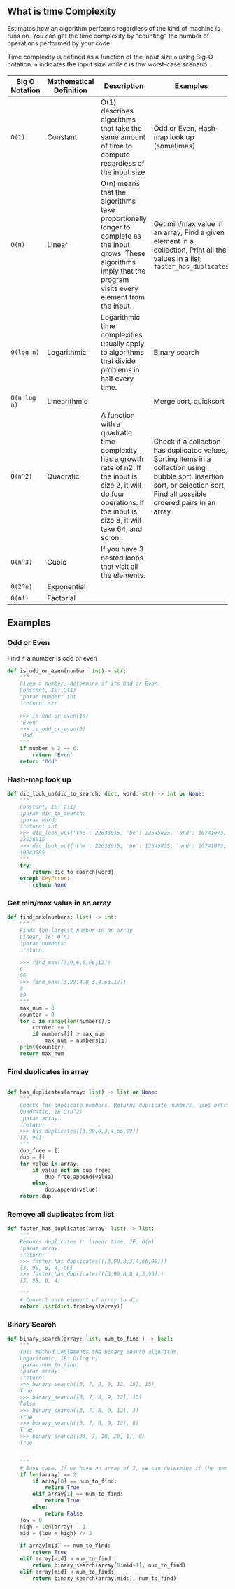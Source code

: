 ## What is time Complexity

Estimates how an algorithm performs regardless of the kind of machine is runs on. 
You can get the time complexity by "counting" the number of operations performed by your code. 

Time complexity is defined as a function of the input size `n` using Big-O notation. `n` indicates the input size 
while `O` is thw worst-case scenario.  

| Big O Notation | Mathematical Definition | Description                                                                                                                                                                  | Examples                                                                                                                                                                     |
|----------------|-------------------------|------------------------------------------------------------------------------------------------------------------------------------------------------------------------------|------------------------------------------------------------------------------------------------------------------------------------------------------------------------------|
| `O(1)`         | Constant                | O(1) describes algorithms that take the same amount of time to compute regardless of the input size                                                                          | Odd or Even, Hash-map look up (sometimes)                                                                                                                                    |
| `O(n)`         | Linear                  | O(n) means that the algorithms take proportionally longer to complete as the input grows. These algorithms imply that the program visits every element from the input.       | Get min/max value in an array, Find a given element in a collection, Print all the values in a list, `faster_has_duplicates`                                                 |
| `O(log n)`     | Logarithmic             | Logarithmic time complexities usually apply to algorithms that divide problems in half every time.                                                                           | Binary search                                                                                                                                                                |
| `O(n log n)`   | Linearithmic            |                                                                                                                                                                              | Merge sort, quicksort                                                                                                                                                        |
| `O(n^2)`       | Quadratic               | A function with a quadratic time complexity has a growth rate of n2. If the input is size 2, it will do four operations. If the input is size 8, it will take 64, and so on. | Check if a collection has duplicated values, Sorting items in a collection using bubble sort, insertion sort, or selection sort, Find all possible ordered pairs in an array |
| `O(n^3)`       | Cubic                   | If you have 3 nested loops that visit all the elements.                                                                                                                      |                                                                                                                                                                              |
| `O(2^n)`       | Exponential             |                                                                                                                                                                              |                                                                                                                                                                              |
| `O(n!)`        | Factorial               |                                                                                                                                                                              |                                                                                                                                                                              |


## Examples

### Odd or Even

Find if a number is odd or even

```python
def is_odd_or_even(number: int)-> str:
    """
    Given a number, determine if its Odd or Even. 
    Constant, IE: O(1)
    :param number: int
    :return: str

    >>> is_odd_or_even(10)
    'Even'
    >>> is_odd_or_even(3)
    'Odd'
    """
    if number % 2 == 0:
        return 'Even'
    return 'Odd'

```

### Hash-map look up

```python
def dic_look_up(dic_to_search: dict, word: str) -> int or None:
    """
    Constant, IE: O(1)
    :param dic_to_search:
    :param word:
    :return: int
    >>> dic_look_up({'the': 22038615, 'be': 12545825, 'and': 10741073, 'of': 10343885, 'a': 10144200, 'in': 6996437, 'to': 6332195}, 'the')
    22038615
    >>> dic_look_up({'the': 22038615, 'be': 12545825, 'and': 10741073, 'of': 10343885, 'a': 10144200, 'in': 6996437, 'to': 6332195}, 'of')
    10343885
    """
    try:
        return dic_to_search[word]
    except KeyError:
        return None

```

### Get min/max value in an array

```python
def find_max(numbers: list) -> int:
    """
    Finds the largest number in an array
    Linear, IE: O(n)
    :param numbers:
    :return:

    >>> find_max([3,9,6,5,66,12])
    6
    66
    >>> find_max([3,99,4,8,3,4,66,12])
    8
    99
    """
    max_num = 0
    counter = 0
    for i in range(len(numbers)):
        counter += 1
        if numbers[i] > max_num:
            max_num = numbers[i]
    print(counter)
    return max_num
```

### Find duplicates in array

```python

def has_duplicates(array: list) -> list or None:
    """
    Checks for duplicate numbers. Returns duplicate numbers. Uses extra space 
    Quadratic, IE O(n^2) 
    :param array:
    :return:
    >>> has_duplicates([3,99,8,3,4,66,99])
    [3, 99]
    """
    dup_free = []
    dup = []
    for value in array:
        if value not in dup_free:
            dup_free.append(value)
        else:
            dup.append(value)
    return dup

```


### Remove all duplicates from list

```python
def faster_has_duplicates(array: list) -> list:
    """
    Removes duplicates in linear time, IE: O(n)
    :param array:
    :return:
    >>> faster_has_duplicates(([3,99,8,3,4,66,99]))
    [3, 99, 8, 4, 66]
    >>> faster_has_duplicates(([3,99,8,8,4,3,99]))
    [3, 99, 8, 4]

    """
    # Convert each element of array to dic
    return list(dict.fromkeys(array))
```

### Binary Search 

```python
def binary_search(array: list, num_to_find ) -> bool:
    """
    This method implements the binary search algorithm. 
    Logarithmic, IE: O(log n)
    :param num_to_find:
    :param array:
    :return:
    >>> binary_search([3, 7, 8, 9, 12, 15], 15)
    True
    >>> binary_search([3, 7, 8, 9, 12], 15)
    False
    >>> binary_search([3, 7, 8, 9, 12], 3)
    True
    >>> binary_search([3, 7, 8, 9, 12], 8)
    True
    >>> binary_search([33, 7, 18, 29, 1], 8)
    True


    """
    # Base case. If we have an array of 2, we can determine if the num_to_find is there.
    if len(array) == 2:
        if array[0] == num_to_find:
            return True
        elif array[1] == num_to_find:
            return True
        else:
            return False
    low = 0
    high = len(array) - 1
    mid = (low + high) // 2

    if array[mid] == num_to_find:
        return True
    elif array[mid] > num_to_find:
        return binary_search(array[0:mid+1], num_to_find)
    elif array[mid] < num_to_find:
        return binary_search(array[mid:], num_to_find)
```